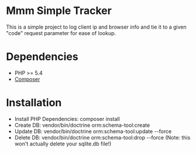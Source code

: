 Mmm Simple Tracker
========

This is a simple project to log client ip and browser info and tie it to a given "code" request parameter for ease of lookup.

# Dependencies

* PHP >= 5.4
* [Composer](https://getcomposer.org/)

# Installation

* Install PHP Dependencies: composer install
* Create DB: vendor/bin/doctrine orm:schema-tool:create
* Update DB: vendor/bin/doctrine orm:schema-tool:update --force
* Delete DB: vendor/bin/doctrine orm:schema-tool:drop --force (Note: this won't actually delete your sqlite.db file!)